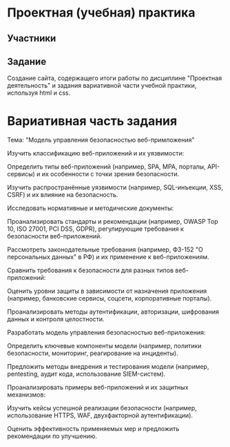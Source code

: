 # Проектная (учебная) практика

## Участники


## Задание

Создание сайта, содержащего итоги работы по дисциплине "Проектная деятельность" и задания вариативной части учебной практики, используя html и css.

# Вариативная часть задания

Тема: "Модель управления безопасностью веб-примложения"

Изучить классификацию веб-приложений и их уязвимости:

Определить типы веб-приложений (например, SPA, MPA, порталы, API-сервисы) и их особенности с точки зрения безопасности.

Изучить распространённые уязвимости (например, SQL-инъекции, XSS, CSRF) и их влияние на безопасность.

Исследовать нормативные и методические документы:

Проанализировать стандарты и рекомендации (например, OWASP Top 10, ISO 27001, PCI DSS, GDPR), регулирующие требования к безопасности веб-приложений.

Рассмотреть законодательные требования (например, ФЗ-152 "О персональных данных" в РФ) и их применение к веб-приложениям.

Сравнить требования к безопасности для разных типов веб-приложений:

Оценить уровни защиты в зависимости от назначения приложения (например, банковские сервисы, соцсети, корпоративные порталы).

Проанализировать методы аутентификации, авторизации, шифрования данных и контроля целостности.

Разработать модель управления безопасностью веб-приложения:

Определить ключевые компоненты модели (например, политики безопасности, мониторинг, реагирование на инциденты).

Предложить методы внедрения и тестирования модели (например, pentesting, аудит кода, использование SIEM-систем).

Проанализировать примеры веб-приложений и их защитных механизмов:

Изучить кейсы успешной реализации безопасности (например, использование HTTPS, WAF, двухфакторной аутентификации).

Оценить эффективность применяемых мер и предложить рекомендации по улучшению.

